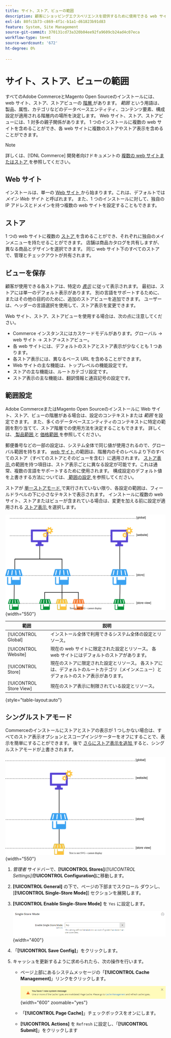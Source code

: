 ```yaml
---
title: サイト、ストア、ビューの範囲
description: 顧客にショッピングエクスペリエンスを提供するために使用できる web サイト、ストア、ストアビューの階層について説明します。
exl-id: 80fc1b73-c869-4f1c-b1a1-d61823b91d83
feature: System, Site Management
source-git-commit: 370131cd73a320b04ee92fa9609cb24ad4c07eca
workflow-type: tm+mt
source-wordcount: '672'
ht-degree: 0%

---
```


# サイト、ストア、ビューの範囲

すべてのAdobe CommerceとMagento Open Sourceのインストールには、web サイト、ストア、ストアビューの [ 階層 ](../stores-purchase/stores.md) があります。 _範囲_ という用語は、製品、属性、カテゴリなどのデータベースエンティティ、コンテンツ要素、構成設定が適用される階層内の場所を決定します。 Web サイト、ストア、ストアビューには、1 対多の親子関係があります。 1 つのインストールに複数の web サイトを含めることができ、各 web サイトに複数のストアやストア表示を含めることができます。

>[!NOTE]
>
>詳しくは、[!DNL Commerce] 開発者向けドキュメントの [ 複数の web サイトまたはストア ](https://experienceleague.adobe.com/docs/commerce-operations/configuration-guide/multi-sites/ms-overview.html?lang=ja) を参照してください。

## Web サイト

インストールは、単一の [Web サイト ](../stores-purchase/stores.md#add-websites) から始まります。これは、デフォルトでは _メイン Web サイト_ と呼ばれます。 また、1 つのインストールに対して、独自の IP アドレスとドメインを持つ複数の web サイトを設定することもできます。

## ストア

1 つの web サイトに複数の [ ストア ](../stores-purchase/stores.md#add-stores) を含めることができ、それぞれに独自のメインメニューを持たせることができます。 店舗は商品カタログを共有しますが、異なる商品とデザインを選択できます。 同じ web サイト下のすべてのストアで、管理とチェックアウトが共有されます。

## ビューを保存

顧客が使用できる各ストアは、特定の _[表示](../stores-purchase/store-views.md)_ に従って表示されます。 最初は、ストアには単一のデフォルト表示があります。 別の言語をサポートするために、またはその他の目的のために、追加のストアビューを追加できます。 ユーザーは、ヘッダーの言語選択を使用して、ストア表示を変更できます。

Web サイト、ストア、ストアビューを使用する場合は、次の点に注意してください。

- Commerce インスタンスにはカスケードモデルがあります。グローバル → web サイト → ストア→ストアビュー。
- 各 web サイトには、デフォルトのストアとストア表示が少なくとも 1 つあります。
- 各ストア表示には、異なるベース URL を含めることができます。
- Web サイトの主な機能は、トップレベルの機能設定です。
- ストアの主な機能は、ルートカテゴリ設定です。
- ストア表示の主な機能は、翻訳情報と通貨記号の設定です。

## 範囲設定

Adobe CommerceまたはMagento Open Sourceのインストールに Web サイト、ストア、ビューの階層がある場合は、設定のコンテキストまたは _範囲_ を設定できます。 また、多くのデータベースエンティティのコンテキストに特定の範囲を割り当てて、ストア階層での使用方法を決定することもできます。 詳しくは、[ 製品範囲 ](../catalog/introduction.md#product-scope) と [ 価格範囲 ](../catalog/catalog-price-scope.md) を参照してください。

郵便番号などの一部の設定は、システム全体で同じ値が使用されるので、グローバル範囲を持ちます。 [web サイト ](../stores-purchase/stores.md#add-websites) の範囲は、階層内のそのレベルより下のすべてのストア（すべてのストアとそのビューを含む）に適用されます。 [ ストア表示 ](../stores-purchase/store-views.md) の範囲を持つ項目は、ストア表示ごとに異なる設定が可能です。これは通常、複数の言語をサポートするために使用されます。 構成設定のデフォルト値を上書きする方法については、[ 範囲の設定 ](../configuration-reference/scope-change.md#set-the-scope) を参照してください。

ストアが [ 単一ストアモード ](#single-store-mode) で実行されていない限り、各設定の範囲は、フィールドラベルの下に小さなテキストで表示されます。 インストールに複数の web サイト、ストアまたはビューが含まれている場合は、変更を加える前に設定が適用される [ ストア表示 ](../stores-purchase/store-views.md) を選択します。

![Web サイト、ストア、ストアビューの階層 ](./assets/scope-multisite.svg){width="550"}

| 範囲 | 説明 |
|--- |--- |
| [!UICONTROL Global] | インストール全体で利用できるシステム全体の設定とリソース。 |
| [!UICONTROL Website] | 現在の web サイトに限定された設定とリソース。 各 web サイトにはデフォルトのストアがあります。 |
| [!UICONTROL Store] | 現在のストアに限定された設定とリソース。 各ストアには、デフォルトのルートカテゴリ（メインメニュー）とデフォルトのストア表示があります。 |
| [!UICONTROL Store View] | 現在のストア表示に制限されている設定とリソース。 |

{style="table-layout:auto"}

## シングルストアモード

Commerceのインストールにストアとストアの表示が 1 つしかない場合は、すべてのストア表示オプションとスコープインジケーターをオフにすることで、表示を簡単にすることができます。 後で [ さらにストア表示を追加 ](../stores-purchase/store-views.md) すると、シングルストアモードが上書きされます。

![ 範囲 – シングルビュー ](./assets/scope-single-view.svg){width="550"}

1. _管理者_ サイドバーで、**[!UICONTROL Stores]**/_[!UICONTROL Settings]_/**[!UICONTROL Configuration]**&#x200B;に移動します。

1. **[!UICONTROL General]** の下で、ページの下部までスクロール ダウンし、[**[!UICONTROL Single-Store Mode]**] セクションを展開します。

1. **[!UICONTROL Enable Single-Store Mode]** を `Yes` に設定します。

   ![ 一般設定 – シングルストアモードの有効化 ](./assets/general-single-store-mode.png){width="400"}

1. 「**[!UICONTROL Save Config]**」をクリックします。

1. キャッシュを更新するように求められたら、次の操作を行います。

   - ページ上部にあるシステムメッセージの「**[!UICONTROL Cache Management]**」リンクをクリックします。

     ![ システムメッセージ – キャッシュ管理 ](../catalog/assets/msg-cache-management.png){width="600" zoomable="yes"}

   - 「**[!UICONTROL Page Cache]**」チェックボックスをオンにします。

   - **[!UICONTROL Actions]** を `Refresh` に設定し、「**[!UICONTROL Submit]**」をクリックします
